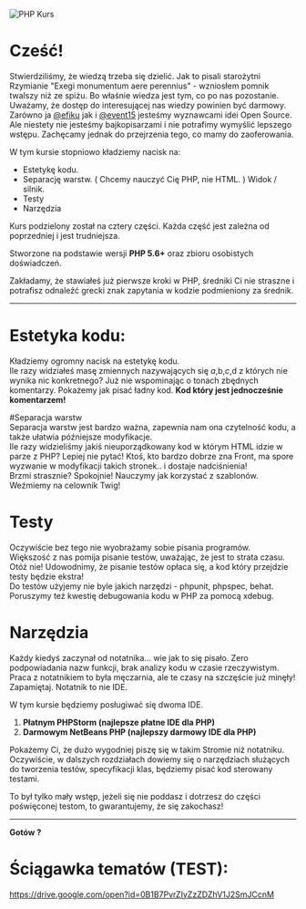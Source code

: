 ![PHP Kurs](http://i.imgur.com/O7IGsX1.png)

# Cześć!

Stwierdziliśmy, że wiedzą trzeba się dzielić. 
Jak to pisali starożytni Rzymianie "Exegi monumentum aere perennius" - wzniosłem pomnik twalszy niż ze spiżu. Bo właśnie wiedza jest tym, co po nas pozostanie. Uważamy, że dostęp do interesującej nas wiedzy powinien być darmowy.  
Zarówno ja [@efiku](https://github.com/efiku) jak i [@event15](https://github.com/event15) jesteśmy wyznawcami  idei Open Source.  
Ale niestety nie jesteśmy bajkopisarzami i nie potrafimy wymyślić lepszego wstępu. 
Zachęcamy jednak do przejrzenia tego, co mamy do zaoferowania.

W tym kursie stopniowo kładziemy nacisk na:
 - Estetykę kodu.
 - Separację warstw. ( Chcemy nauczyć Cię PHP, nie HTML. ) Widok / silnik.
 - Testy
 - Narzędzia

Kurs podzielony został na cztery części. 
Każda część jest zależna od poprzedniej i jest trudniejsza.

Stworzone na podstawie wersji **PHP 5.6+** oraz zbioru osobistych doświadczeń.

Zakładamy, że stawiałeś już pierwsze kroki w PHP, średniki Ci nie straszne i potrafisz odnaleźć grecki znak zapytania w kodzie podmieniony za średnik.
___

# Estetyka kodu: 
Kładziemy ogromny nacisk na estetykę kodu.  
Ile razy widziałeś masę zmiennych nazywających się $a,$b,$c,$d z których nie wynika nic konkretnego? Już nie wspominając o tonach zbędnych komentarzy. 
Pokażemy jak pisać ładny kod. 
**Kod który jest jednocześnie komentarzem!**
  
#Separacja warstw  
Separacja warstw jest bardzo ważna, zapewnia nam ona czytelność kodu, a także ułatwia późniejsze modyfikacje.  
Ile razy widzieliśmy jakiś nieuporządkowany kod w którym HTML idzie w parze z PHP? Lepiej nie pytać! Ktoś, kto bardzo dobrze zna Front, ma spore wyzwanie w modyfikacji takich stronek.. i dostaje nadciśnienia!  
Brzmi strasznie? Spokojnie! Nauczymy jak korzystać z szablonów.   
Weźmiemy na celownik Twig!  

# Testy
Oczywiście bez tego nie wyobrażamy sobie pisania programów.  
Większość z nas pomija pisanie testów, uważając, że jest to strata czasu.  
Otóż nie! Udowodnimy, że pisanie testów opłaca się, a kod który przejdzie testy będzie ekstra!  
Do testów użyjemy nie byle jakich narzędzi - phpunit, phpspec, behat.  
Poruszymy też kwestię debugowania kodu w PHP za pomocą xdebug.  
  
# Narzędzia
Każdy kiedyś zaczynał od notatnika... wie jak to się pisało. 
Zero podpowiadania nazw funkcji, brak analizy kodu w czasie rzeczywistym. Praca z notatnikiem to była męczarnia, ale te czasy na szczęście już minęły!
Zapamiętaj. Notatnik to nie IDE. 

W tym kursie będziemy posługiwać się dwoma IDE.

 1. **Płatnym PHPStorm (najlepsze  płatne IDE dla PHP)**
 2. **Darmowym NetBeans PHP (najlepszy darmowy IDE dla PHP)**

Pokażemy Ci, że dużo wygodniej piszę się w takim Stromie niż notatniku.
Oczywiście, w dalszych rozdziałach dowiemy się o narzędziach służących do tworzenia testów, specyfikacji klas,  będziemy pisać kod sterowany testami.  

To był tylko mały wstęp, jeżeli się nie poddasz i dotrzesz do części poświęconej testom, to gwarantujemy, że się zakochasz!

___

**Gotów ?**  

# Ściągawka tematów (TEST):

https://drive.google.com/open?id=0B1B7PvrZIyZzZDZhV1J2SmJCcnM
